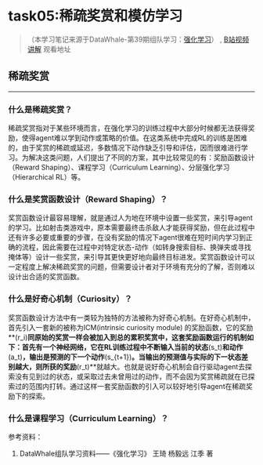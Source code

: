 # task05:稀疏奖赏和模仿学习

> （本学习笔记来源于DataWhale-第39期组队学习：[强化学习](https://linklearner.com/datawhale-homepage/#/learn/detail/91)） ,
> [B站视频讲解](https://www.bilibili.com/video/BV1HZ4y1v7eX) 观看地址


## 稀疏奖赏

---

### 什么是稀疏奖赏？

稀疏奖赏指对于某些环境而言，在强化学习的训练过程中大部分时候都无法获得奖励，使得agent难以学到动作或策略的价值。在这类系统中完成RL的训练是困难的，由于奖赏的稀疏或延迟，多数情况下动作缺乏引导和评估，因而很难进行学习。为解决这类问题，人们提出了不同的方案，其中比较常见的有：奖励函数设计（Reward Shaping）、课程学习（Curriculum Learning）、分层强化学习（Hierarchical RL）等。

### 什么是奖赏函数设计（Reward Shaping）？

奖赏函数设计最容易理解，就是通过人为地在环境中设置一些奖赏，来引导agent的学习。比如射击类游戏中，原本需要最终击杀敌人才能获得奖励，但在此过程中还有许多必要或重要的步骤，在没有奖励的情况下agent很难在短时间内学习到正确的流程，因此需要在过程中对特定状态-动作（如转身搜索目标、换弹夹或寻找掩体等）设计一些奖赏，来引导其更快更好地向最终目标进发。奖赏函数设计可以一定程度上解决稀疏奖赏的问题，但需要设计者对于环境有充分的了解，否则难以设计出合适的奖赏函数。

### 什么是好奇心机制（Curiosity）？

奖赏函数设计方法中有一类较为独特的方法被称为好奇心机制。在好奇心机制中，首先引入一套新的被称为ICM(intrinsic curiosity module) 的奖励函数，它的奖励**\(r_i\)**同原始的奖赏一样会被加入到总的累积奖赏中，这套奖励函数运行的机制如下：首先有一个神经网络，它在RL训练过程中不断输入当前的状态**\(s_t\)**和动作**\(a_t\)**，输出是预测的下一个动作**\(s_{t+1}\)**。当输出的预测值与实际的下一状态差别越大，则所获的奖励**\(r_t\)**就越大。也就是说好奇心机制会自行驱动agent去探索没有见到过的状态，或采取过去未曾用过的动作，而不会因为奖赏稀疏就在已探索过的范围内打转。通过这样一套奖励函数的引入可以较好地引导agent在稀疏奖励下的探索。

### 什么是课程学习（Curriculum Learning）？

参考资料：

1. DataWhale组队学习资料——《强化学习》 王琦 杨毅远 江季 著
